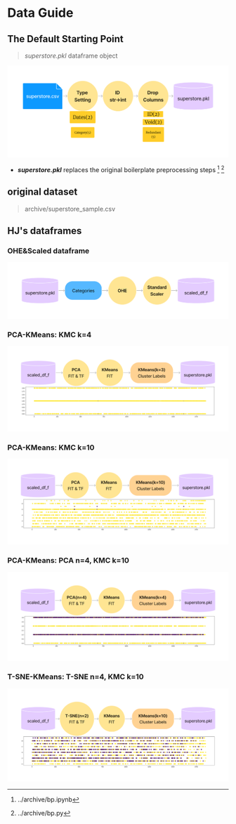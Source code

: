 # Data Guide

## The Default Starting Point

> *superstore.pkl* dataframe object

![superstore.pkl](../archive/Preprocessing%20Proceses.png "superstore.pkl")

- ***superstore.pkl*** replaces the original boilerplate preprocessing steps [^1] [^2]

[^1]: ../archive/bp.ipynb
[^2]: ../archive/bp.py

## original dataset

> archive/superstore_sample.csv

## HJ's dataframes
### OHE&Scaled dataframe
![scaled_df_f](../archive/scaled_df_f.png)
### PCA-KMeans: KMC k=4
![pca_kmc4](../archive/pca_kmc4.png)
### PCA-KMeans: KMC k=10
![pca_kmc10](../archive/pca_kmc10.png)
### PCA-KMeans: PCA n=4, KMC k=10
![pca4_kmc4](../archive/pca4_kmc4.png)
### T-SNE-KMeans: T-SNE n=4, KMC k=10
![tsne4_kmc10](../archive/tsne4_kmc10.png)
